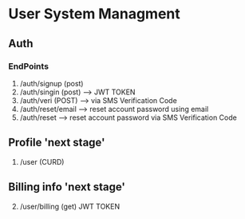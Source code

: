# User System Managment 
## Auth
### EndPoints
1. /auth/signup (post)
2. /auth/singin (post) --> JWT TOKEN
3. /auth/veri (POST) --> via SMS Verification Code
4. /auth/reset/email --> reset account password using email 
5. /auth/reset       --> reset account password via SMS Verification Code

## Profile 'next stage'
1. /user (CURD)
## Billing info 'next stage'
2. /user/billing (get) JWT TOKEN